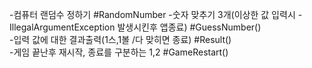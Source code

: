 -컴퓨터 랜덤수 정하기 #RandomNumber
-숫자 맞추기 3개(이상한 값 입력시 -IllegalArgumentException 발생시킨후 앱종료)  #GuessNumber()        
-입력 값에 대한 결과출력(1스,1볼 /다 맞히면 종료)	 #Result()  
-게임 끝난후 재시작, 종료를 구분하는 1,2 		#GameRestart()   